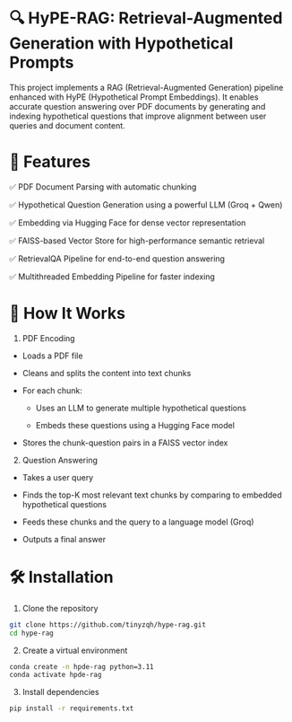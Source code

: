 # 🔍 HyPE-RAG: Retrieval-Augmented Generation with Hypothetical Prompts

This project implements a RAG (Retrieval-Augmented Generation) pipeline enhanced with HyPE (Hypothetical Prompt Embeddings). It enables accurate question answering over PDF documents by generating and indexing hypothetical questions that improve alignment between user queries and document content.

# 📌 Features
✅ PDF Document Parsing with automatic chunking

✅ Hypothetical Question Generation using a powerful LLM (Groq + Qwen)

✅ Embedding via Hugging Face for dense vector representation

✅ FAISS-based Vector Store for high-performance semantic retrieval

✅ RetrievalQA Pipeline for end-to-end question answering

✅ Multithreaded Embedding Pipeline for faster indexing

# 🧠 How It Works

1. PDF Encoding

- Loads a PDF file

- Cleans and splits the content into text chunks

- For each chunk:

    - Uses an LLM to generate multiple hypothetical questions

    - Embeds these questions using a Hugging Face model

- Stores the chunk-question pairs in a FAISS vector index

2. Question Answering

- Takes a user query

- Finds the top-K most relevant text chunks by comparing to embedded hypothetical questions

- Feeds these chunks and the query to a language model (Groq)

- Outputs a final answer


# 🛠️ Installation

1. Clone the repository
```bash
git clone https://github.com/tinyzqh/hype-rag.git
cd hype-rag
```

2. Create a virtual environment
```bash
conda create -n hpde-rag python=3.11
conda activate hpde-rag
```

3. Install dependencies
```bash
pip install -r requirements.txt
```